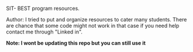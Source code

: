 SIT- BEST program resources.  

Author: I tried to put and organize resources to cater many students. There are chance that some code might not work in that case if you need help contact me through "Linked in".

__Note: I wont be updating this repo but you can still use it__